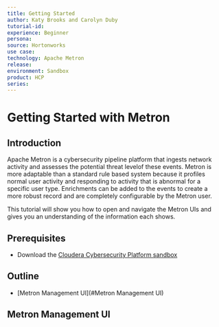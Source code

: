 ```yaml
---
title: Getting Started
author: Katy Brooks and Carolyn Duby
tutorial-id:
experience: Beginner
persona:
source: Hortonworks
use case: 
technology: Apache Metron
release: 
environment: Sandbox
product: HCP
series: 
---
```


# Getting Started with Metron

## Introduction

Apache Metron is a cybersecurity pipeline platform that ingests network activity and assesses the potential threat levelof these events. Metron is more adaptable than a standard rule based system because it profiles normal user activity and responding to activity that is abnormal for a specific user type. Enrichments can be added to the events to create a more robust record and are completely configurable by the Metron user.

This tutorial will show you how to open and navigate the Metron UIs and gives you an understanding of the information each shows.

## Prerequisites

- Download the [Cloudera Cybersecurity Platform sandbox](http://needlink.com)

## Outline

- [Metron Management UI](#Metron Management UI)

## Metron Management UI
